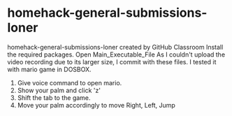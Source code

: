 # homehack-general-submissions-loner
homehack-general-submissions-loner created by GitHub Classroom
Install the required packages.
Open Main_Executable_File
As I couldn't upload the video recording due to its larger size, I commit with these files.
I tested it with mario game in DOSBOX.
1. Give voice command to open mario.
2. Show your palm and click 'z'
3. Shift the tab to the game.
4. Move your palm accordingly to move Right, Left, Jump
